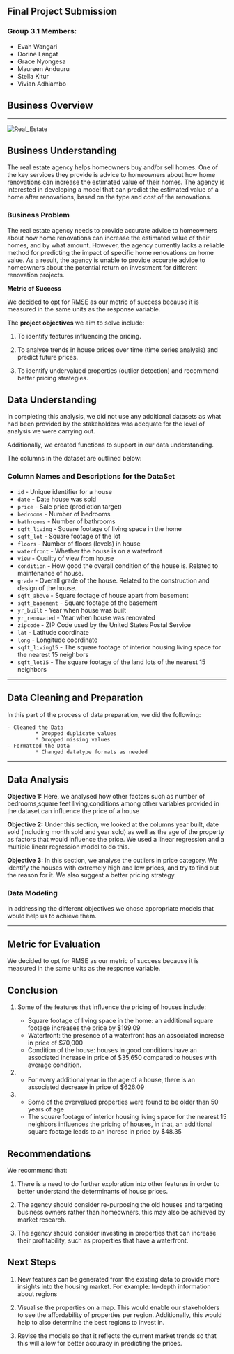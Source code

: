 ## Final Project Submission
### Group 3.1 Members:

* Evah Wangari
* Dorine Langat
* Grace Nyongesa
* Maureen Anduuru
* Stella Kitur
* Vivian Adhiambo

## Business Overview
---

![Real_Estate](https://i.pinimg.com/564x/d1/0b/cb/d10bcb894bcc096e432dd6d660d1a616.jpg)


## Business Understanding
The real estate agency helps homeowners buy and/or sell homes. One of the key services they provide is advice to homeowners about how home renovations can increase the estimated value of their homes. The agency is interested in developing a model that can predict the estimated value of a home after renovations, based on the type and cost of the renovations.

### <b>Business Problem</b>

The real estate agency needs to provide accurate advice to homeowners about how home renovations can increase the estimated value of their homes, and by what amount. However, the agency currently lacks a reliable method for predicting the impact of specific home renovations on home value. As a result, the agency is unable to provide accurate advice to homeowners about the potential return on investment for different renovation projects.

<b>Metric of Success</b>

We decided to opt for RMSE as our metric of success because it is measured in the same units as the response variable.

The <b>project objectives</b> we aim to solve include:

1. To identify features influencing the pricing.

2. To analyse trends in house prices over time (time series analysis) and predict future prices.

3. To identify undervalued properties (outlier detection) and recommend better pricing strategies.

## <b> Data Understanding </b>

In completing this analysis, we did not use any additional datasets as what had been provided by the stakeholders was adequate for the level of analysis we were carrying out.

Additionally, we created functions to support in our data understanding.

The columns in the dataset are outlined below:
### Column Names and Descriptions for the DataSet
* `id` - Unique identifier for a house
* `date` - Date house was sold
* `price` - Sale price (prediction target)
* `bedrooms` - Number of bedrooms
* `bathrooms` - Number of bathrooms
* `sqft_living` - Square footage of living space in the home
* `sqft_lot` - Square footage of the lot
* `floors` - Number of floors (levels) in house
* `waterfront` - Whether the house is on a waterfront
* `view` - Quality of view from house
* `condition` - How good the overall condition of the house is. Related to maintenance of house.
* `grade` - Overall grade of the house. Related to the construction and design of the house.
* `sqft_above` - Square footage of house apart from basement
* `sqft_basement` - Square footage of the basement
* `yr_built` - Year when house was built
* `yr_renovated` - Year when house was renovated
* `zipcode` - ZIP Code used by the United States Postal Service
* `lat` - Latitude coordinate
* `long` - Longitude coordinate
* `sqft_living15` - The square footage of interior housing living space for the nearest 15 neighbors
* `sqft_lot15` - The square footage of the land lots of the nearest 15 neighbors
---
## <b> Data Cleaning and Preparation</b>

In this part of the process of data preparation, we did the following:

    - Cleaned the Data
             * Dropped duplicate values
             * Dropped missing values
    - Formatted the Data
             * Changed datatype formats as needed
___


## <b> Data Analysis </b>

<b>Objective 1:</b> Here, we analysed how other factors such as number of bedrooms,square feet living,conditions  among other variables provided in the dataset can influence the price of a house

<b>Objective 2:</b> Under this section, we looked at the columns year built, date sold (including month sold and year sold) as well as the age of the property as factors that would influence the price. We used a linear regression and a multiple linear regression model to do this.


<b> Objective 3:</b>
In this section, we analyse the outliers in price category. We identify the houses with extremely high and low prices, and try to find out the reason for it. We also suggest a better pricing strategy.


### <b> Data Modeling </b>

In addressing the different objectives we chose appropriate models that would help us to achieve them.

___

## <b>Metric for Evaluation</b>

We decided to opt for RMSE as our metric of success because it is measured in the same units as the response variable.

## <b>Conclusion</b>
1. Some of the features that influence the pricing of houses include:
    * Square footage of living space in the home: an additional square footage increases the price by $199.09
    * Waterfront: the presence of a waterfront has an associated increase in price of $70,000 
    * Condition of the house: houses in good conditions have an associated increase in price of $35,650 compared to houses with average condition.
    
2.  
    * For every additional year in the age of a house, there is an associated decrease in price of $626.09

3.  
    * Some of the overvalued properties were found to be older than 50 years of age
    * The square footage of interior housing living space for the nearest 15 neighbors influences the pricing of houses, in that, an additional square footage leads to an increse in price by $48.35


## <b>Recommendations</b>
We recommend that:
1. There is a need to do further exploration into other features in order to better understand the determinants of house prices.

2. The agency should consider re-purposing the old houses and targeting business owners rather than homeowners, this may also be achieved by market research.

3. The agency should consider investing in properties that can increase their profitability, such as properties that have a waterfront.


## <b> Next Steps </b>
1. New features can be generated from the existing data to provide more insights into the housing market. For example: In-depth information about regions

2. Visualise the properties on a map. This would enable our stakeholders to see the affordability of properties per region. Additionally, this would help to also determine the best regions to invest in.

3. Revise the models so that it reflects the current market trends so that this will allow for better accuracy in predicting the prices.